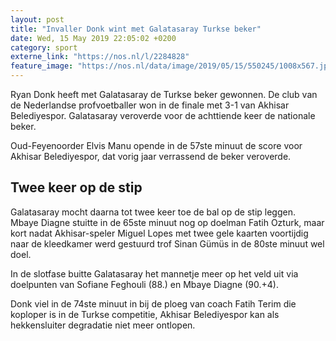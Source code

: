 ```yaml
---
layout: post
title: "Invaller Donk wint met Galatasaray Turkse beker"
date: Wed, 15 May 2019 22:05:02 +0200
category: sport
externe_link: "https://nos.nl/l/2284828"
feature_image: "https://nos.nl/data/image/2019/05/15/550245/1008x567.jpg"
---
```


<p>Ryan Donk heeft met Galatasaray de Turkse beker gewonnen. De club van de Nederlandse profvoetballer won in de finale met 3-1 van Akhisar Belediyespor. Galatasaray veroverde voor de achttiende keer de nationale beker.</p>
<p>Oud-Feyenoorder Elvis Manu opende in de 57ste minuut de score voor Akhisar Belediyespor, dat vorig jaar verrassend de beker veroverde.</p>
<h2>Twee keer op de stip</h2>
<p>Galatasaray mocht daarna tot twee keer toe de bal op de stip leggen. Mbaye Diagne stuitte in de 65ste minuut nog op doelman Fatih Ozturk, maar kort nadat Akhisar-speler Miguel Lopes met twee gele kaarten voortijdig naar de kleedkamer werd gestuurd trof Sinan Gümüs in de 80ste minuut wel doel.</p>
<p>In de slotfase buitte Galatasaray het mannetje meer op het veld uit via doelpunten van Sofiane Feghouli (88.) en Mbaye Diagne (90.+4). </p>
<p>Donk viel in de 74ste minuut in bij de ploeg van coach Fatih Terim die koploper is in de Turkse competitie, Akhisar Belediyespor kan als hekkensluiter degradatie niet meer ontlopen.</p>
